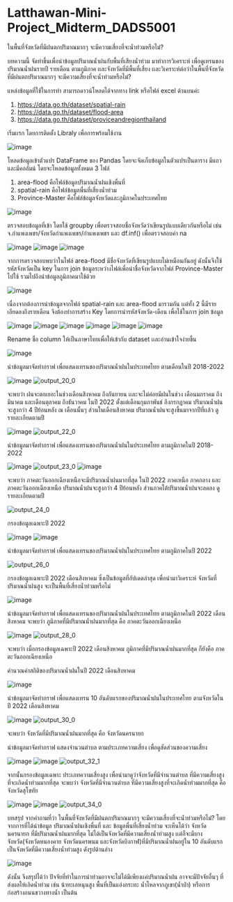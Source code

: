 # Latthawan-Mini-Project_Midterm_DADS5001
ในพื้นที่จังหวัดที่มีฝนตกปริมาณมากๆ จะมีความเสี่ยงที่จะน้ำท่วมหรือไม่?

บทความนี้ จัดทำขึ้นเพื่อนำข้อมูลปริมาณน้ำฝนกับพื้นที่เสียงน้ำท่วม มาทำการวิเคราะห์ เพื่อดูเทรนของปริมาณน้ำฝนรายปี รายเดือน ตามภูมิภาค เเละจังหวัดที่มีพื้นที่เสี่ยง
เเละวิเคราะห์ต่อว่าในพื้นที่จังหวัดที่มีฝนตกปริมาณมากๆ จะมีความเสี่ยงที่จะน้ำท่วมหรือไม่?

แหล่งข้อมูลที่ใช้ในการทำ สามารถดาวน์โหลดได้จากทาง link หรือไฟล์ excel ด้านบนค่ะ
  1. https://data.go.th/dataset/spatial-rain 
  2. https://data.go.th/dataset/flood-area 
  3. https://data.go.th/dataset/proviceandregionthailand 

เริ่มเเรก โดยการติดตั้ง Libraly เพื่อการพร้อมใช้งาน

![image](https://user-images.githubusercontent.com/105144684/195758208-130d490c-3534-49a0-a8d9-9b746f495d28.png)

โหลดข้อมูลเข้าตัวแปร DataFrame ของ Pandas โดยจะจัดเก็บข้อมูลในตัวแปรเป็นตาราง มีแถวและมีคอลัมน์ โดยจะโหลดข้อมูลทั้งหมด 3 ไฟล์ 
1. area-flood  คือไฟล์ข้อมูลปริมาณน้ำฝนเชิงพื่นที่
2. spatial-rain คือไฟล์ข้อมูลพื่นที่เสี่ยงน้ำท่วม
3. Province-Master คือไฟล์ข้อมูลจังหวัดและภูมิภาคในประเทศไทย

![image](https://user-images.githubusercontent.com/105144684/195758093-9499bcf1-1a75-4383-a1f5-49c1822f7588.png)

ตรวจสอบข้อมูลที่เข้า โดยใช้ groupby เพื่อตรวจสอบชื่อจังหวัดว่าเขียนรูปแบบเดียวกันหรือไม่ เช่น จ.กำแพงเพชร/จังหวัดกำแพงเพชร/กำแพงเพชร และ df.inf() เพื่อตรวจสอบค่า na

![image](https://user-images.githubusercontent.com/105144684/195757808-0a5c79c2-1aa0-46c5-8bca-d8d855c3dd4b.png)
![image](https://user-images.githubusercontent.com/105144684/195757840-b41afdea-b54a-4561-9307-a9ee14b13419.png)
![image](https://user-images.githubusercontent.com/105144684/195757869-91a4ebbf-cb81-4fde-b551-b909e3123a69.png)

จากการตรวจสอบพบว่าในไฟล์ area-flood มีชื่อจังหวัดที่เขียนรูปแบบไม่เหมือนกันอยู่ ดังนั้นจึงใช้รหัสจังหวัดเป็น key ในการ join ข้อมูลระหว่างไฟล์เพื่อนำชื่อจังหวัดจากไฟล์ Province-Master ไปใช้ รวมไปถึงนำข้อมูลภูมิภาคมาใช้ด้วย

![image](https://user-images.githubusercontent.com/105144684/195764282-4d38452f-d0d7-48d6-a635-23b32770cd88.png)

เนื่องจากต้องการนำข้อมูลจากไฟล์ spatial-rain และ area-flood มารวมกัน เเต่ทั้ง 2 นี้มีรายเอียดลงถึงรายเดือน จึงต้องทำการสร้าง Key โดยการนำรหัสจังหวัด-เดือน เพื่อใช้ในการ join ข้อมูล

![image](https://user-images.githubusercontent.com/105144684/195760020-f11c73ab-4042-449b-8fea-5a88d829b8d7.png)
![image](https://user-images.githubusercontent.com/105144684/195760096-4ff04d90-5c33-46a0-b26b-7a5416ca1f67.png)
![image](https://user-images.githubusercontent.com/105144684/195760146-c606b7f8-b0e5-4ad7-be89-da6c83fedfba.png)
![image](https://user-images.githubusercontent.com/105144684/195762008-edfcc91a-9ca7-444f-90c3-9e2f56d6e8ae.png)
![image](https://user-images.githubusercontent.com/105144684/195762055-d6ed0b51-902d-4503-a0cb-18e33d50f883.png)
![image](https://user-images.githubusercontent.com/105144684/195762170-277992d1-3ce9-47c6-9aa2-8f2c61a54143.png)

Rename ชื่อ column ให้เป็นภาษาไทยเพื่อให้เข้ากับ dataset เเละอ่านเข้าใจง่ายขึ้น 

![image](https://user-images.githubusercontent.com/105144684/195762223-a55caa13-b01d-4630-a6c8-706d094e3087.png)

นำข้อมูลมาจัดทำกราฟ เพื่อแสดงเทรนของปริมาณน้ำฝนในประเทศไทย ตามเดือนในปี 2018-2022

![image](https://user-images.githubusercontent.com/105144684/195765066-295991d6-7c94-4c7a-befd-e547febac213.png)
![output_20_0](https://user-images.githubusercontent.com/105144684/195765174-92066c39-9619-4ce5-98bb-3db1e8d4ed1d.png)

จะพบว่า ฝนจะตกเยอะในช่วงเดือนสิงหาคม ถึงกันยายน เเละจะไม่ค่อยมีฝนในช่วง เดือนมกราคม ถึงมีนาคม และเดือนตุลาคม ถึงธันวาคม
ในปี 2022 ตั้งแต่เดือนกุมภาพันธ์ ถึงกรกฎาคม ปริมาณน้ำฝนจะสูงกว่า 4 ปีย้อนหลัง ณ เดือนนั้นๆ ส่วนในเดือนสิงหาคม ปริมาณน้ำฝนจะสูงขึ้นมาจากปีที่เเล้ว
ดูรายละเอียดตามปี

![image](https://user-images.githubusercontent.com/105144684/195766464-4a3edbab-4f53-40f1-b9c9-874fe2e05a7a.png)
![output_22_0](https://user-images.githubusercontent.com/105144684/195766429-8780cc92-cbf6-4e24-bdb6-f5d8a7041dd2.png)

นำข้อมูลมาจัดทำกราฟ เพื่อแสดงเทรนของปริมาณน้ำฝนในประเทศไทย ตามภูมิภาคในปี 2018-2022

![image](https://user-images.githubusercontent.com/105144684/195766533-748d9747-8dc1-40da-9b4c-e7a1d0e42a21.png)
![output_23_0](https://user-images.githubusercontent.com/105144684/195766562-650a5d7c-2b4f-4ef4-b40a-44bdcdf04990.png)
![image](https://user-images.githubusercontent.com/105144684/195766590-16ac41c4-45b9-4ce5-bce8-9842abf39546.png)

จะพบว่า ภาคตะวันออกเฉียงเหนือจะมีปริมาณน้ำฝนมากที่สุด ในปี 2022 ภาคเหนือ ภาคกลาง และภาคตะวันออกเฉียงเหนือ ปริมาณน้ำฝนจะสูงกว่า 4 ปีย้อนหลัง ส่วนภาคใต้ปริมาณน้ำฝนจะลดลง
ดูรายละเอียดตามปี

![output_24_0](https://user-images.githubusercontent.com/105144684/195766612-8476971e-7188-4257-9a6b-c40be0799a0f.png)

กรองข้อมูลเฉพาะปี 2022 

![image](https://user-images.githubusercontent.com/105144684/195768421-a39ad1f2-a17e-4f9e-aae6-9c5227e3079f.png)
![image](https://user-images.githubusercontent.com/105144684/195768498-3e25de02-96d6-478f-9f1a-e5151f7eb452.png)

นำข้อมูลมาจัดทำกราฟ เพื่อแสดงเทรนของปริมาณน้ำฝนในประเทศไทย ตามภูมิภาคในปี 2022

![output_26_0](https://user-images.githubusercontent.com/105144684/195768520-c98da16a-621b-48bd-952b-d31ebb31c920.png)

กรองข้อมูลเฉพาะปี 2022 เดือนสิงหาคม ซึ่งเป็นข้อมูลที่อัปเดตล่าสุด เพื่อนำมาวิเคราะห์ จังหวัดที่ปริมาณน้ำฝนสูง จะเป็นพื้นที่เสี่ยงน้ำท่วมหรือไม่

![image](https://user-images.githubusercontent.com/105144684/195769149-06199e10-ff75-4f74-aea5-c08c8fd2dd24.png)

นำข้อมูลมาจัดทำกราฟ เพื่อแสดงเทรนของปริมาณน้ำฝนในประเทศไทย ตามภูมิภาคในปี 2022 เดือนสิงหาคม
จะพบว่า ภูมิภาคที่มีปริมาณน้ำฝนมากที่สุด คือ ภาคตะวันออกเฉียงเหนือ

![image](https://user-images.githubusercontent.com/105144684/195770309-c7285bdd-e114-4fc4-be59-dd873a3c90d0.png)
![output_28_0](https://user-images.githubusercontent.com/105144684/195770323-98105531-a1c9-4a2f-ba1e-556bd7a9ae9e.png)

จะพบว่า เมื่อกรองข้อมูลเฉพาะปี 2022 เดือนสิงหาคม ภูมิภาคที่มีปริมาณน้ำฝนมากที่สุด ก็ยังคือ ภาคตะวันออกเฉียงเหนือ

คำนวณค่าสถิติของปริมาณน้ำฝนในปี 2022 เดือนสิงหาคม 

![image](https://user-images.githubusercontent.com/105144684/195770464-c12fb39c-c12b-4bb3-98e1-a882084a3ed4.png)

นำข้อมูลมาจัดทำกราฟ เพื่อแสดงเทรน 10 อันดับแรกของปริมาณน้ำฝนในประเทศไทย ตามจังหวัดในปี 2022 เดือนสิงหาคม

![image](https://user-images.githubusercontent.com/105144684/195771383-9dd9b695-7569-4c03-8222-5d2a91ea551d.png)
![output_30_0](https://user-images.githubusercontent.com/105144684/195771711-fecd7bba-bc02-4338-afd7-4aa2301990ea.png)

จะพบว่า จังหวัดที่มีปริมาณน้ำฝนมากที่สุด คือ จังหวัดนครนายก 

นำข้อมูลมาจัดทำกราฟ แสดงจำนวนตำบล ตามประเภทความเสี่ยง เพื่อดูสัดส่วนของความเสี่ยง

![image](https://user-images.githubusercontent.com/105144684/195772798-444e27a5-fbc3-48cb-9d89-96d4b7b8fc92.png)
![image](https://user-images.githubusercontent.com/105144684/195773461-bef799aa-e0af-4af6-9c45-a22bc4c9ee75.png)
![output_32_1](https://user-images.githubusercontent.com/105144684/195773480-4ab3cab8-44c9-49fe-915c-8dda6cbdae4a.png)

จากนั้นกรองข้อมูลเฉพาะ ประเภทความเสี่ยงสูง  เพื่อนำมาดูว่าจังหวัดที่มีจำนวนตำบล ที่มีความเสี่ยงสูงที่จะเกิดน้ำท่วมมากที่สุด
จะพบว่า จังหวัดที่มีจำนวนตำบล ที่มีความเสี่ยงสูงที่จะเกิดน้ำท่วมมากที่สุด คือ จังหวัดสุโขทัย 

![image](https://user-images.githubusercontent.com/105144684/195773584-ddeba6b7-b59a-4b54-a230-d923237f96cc.png)
![image](https://user-images.githubusercontent.com/105144684/195773894-6dbe615e-d1f6-4ea3-91b7-4e4019ab228a.png)
![output_34_0](https://user-images.githubusercontent.com/105144684/195773917-d4e68570-afe7-4e40-afc1-bce4b00be1a5.png)

บทสรุป จากคำถามที่ว่า ในพื้นที่จังหวัดที่มีฝนตกปริมาณมากๆ จะมีความเสี่ยงที่จะน้ำท่วมหรือไม่?
โดยจากการที่ได้นำข้อมูล ปริมาณน้ำฝนเชิงพื่นที่ และ ข้อมูลพื่นที่เสี่ยงน้ำท่วม จะเห็นได้ว่า จังหวัดนครนายก ที่มีปริมาณน้ำฝนมากที่สุด ไม่ได้เป็นจังหวัดที่มีความเสี่ยงน้ำท่วมสูง เเต่ก็จะมีบางจังหวัด(จังหวัดหนองคาย จังหวัดนครพนม และจังหวัดบึงกาฬ)ที่มีปริมาณน้ำฝนอยู่ใน 10 อันดับแรก เป็นจังหวัดที่มีความเสี่ยงน้ำท่วมสูง ดังรูปด้านล่าง

![image](https://user-images.githubusercontent.com/105144684/195792519-12470625-30eb-4e99-a3d9-d80d9ace4e4f.png)

ดังนั้น จึงสรุปได้ว่า ปัจจัยที่ทำในการนำท่วมอาจจะไม่ได้มีเพียงเเค่ปริมาณน้ำฝน อาจจะมีปัจจัยอื่นๆ ที่ส่งผลให้เกิดน้ำท่วม เช่น  น้าทะเลหนุนสูง พื้นที่เป็นแอ่งกระทะ  น้ำไหลจากภูเขา(น้ำป่า) หรือการก่อสร้างถนนขวางทางน้ำ เป็นต้น





